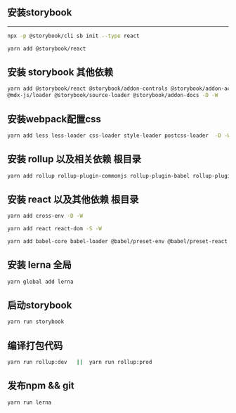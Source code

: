 ## 安装storybook
-----
```sh
npx -p @storybook/cli sb init --type react
```


```sh
yarn add @storybook/react
```

## 安装 storybook 其他依赖
```sh
yarn add @storybook/react @storybook/addon-controls @storybook/addon-actions @storybook/addon-storysource
@mdx-js/loader @storybook/source-loader @storybook/addon-docs -D -W
```

## 安装webpack配置css
```sh
yarn add less less-loader css-loader style-loader postcss-loader  -D -W
```

## 安装 rollup 以及相关依赖 根目录
```sh
yarn add rollup rollup-plugin-commonjs rollup-plugin-babel rollup-plugin-postcss rollup-plugin-node-resolve rollup-plugin-terser -D -W
```
## 安装 react 以及其他依赖  根目录
```sh
yarn add cross-env -D -W

yarn add react react-dom -S -W

yarn add babel-core babel-loader @babel/preset-env @babel/preset-react @babel/plugin-proposal-class-properties babel-plugin-transform-decorators-legacy @babel/plugin-transform-runtime @babel/plugin-syntax-dynamic-import @babel/plugin-transform-async-to-generator @babel/plugin-syntax-jsx @babel/plugin-transform-react-jsx -D -W
```

## 安装 lerna 全局
```sh
yarn global add lerna
```


## 启动storybook
```sh
yarn run storybook

```
## 编译打包代码
```sh
yarn run rollup:dev   ||  yarn run rollup:prod 
```


## 发布npm && git
```sh
yarn run lerna
```